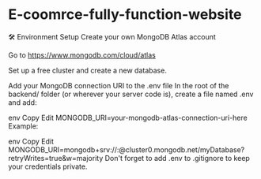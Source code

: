 # E-coomrce-fully-function-website


🛠️ Environment Setup
Create your own MongoDB Atlas account

Go to https://www.mongodb.com/cloud/atlas

Set up a free cluster and create a new database.

Add your MongoDB connection URI to the .env file
In the root of the backend/ folder (or wherever your server code is), create a file named .env and add:

env
Copy
Edit
MONGODB_URI=your-mongodb-atlas-connection-uri-here
Example:

env
Copy
Edit
MONGODB_URI=mongodb+srv://<username>:<password>@cluster0.mongodb.net/myDatabase?retryWrites=true&w=majority
Don't forget to add .env to .gitignore to keep your credentials private.

